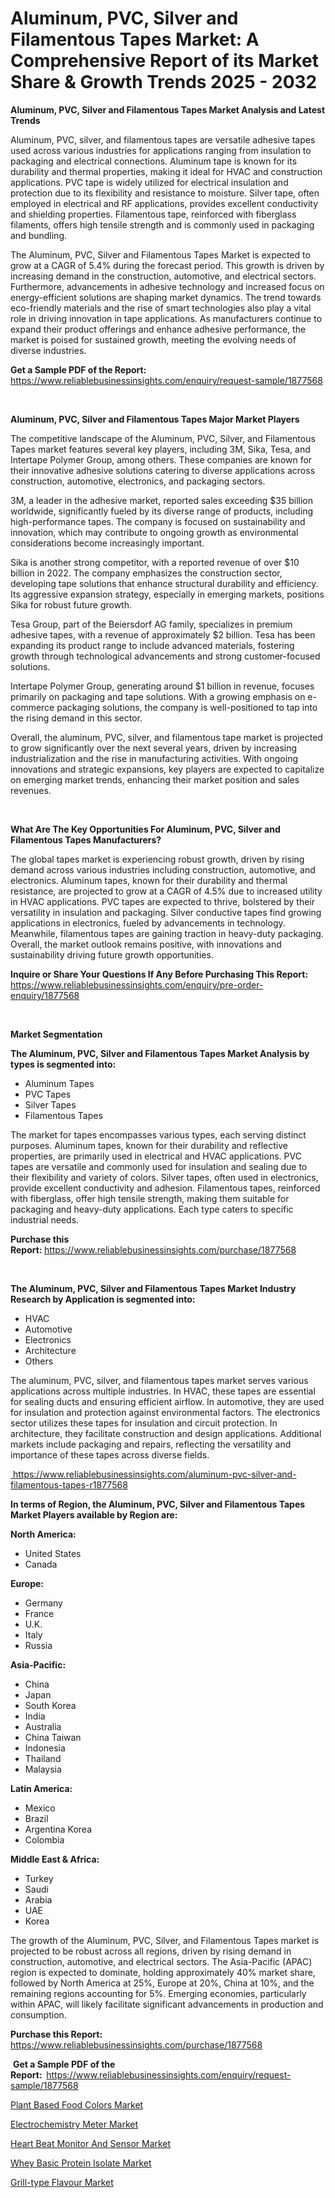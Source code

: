 <p><h1>Aluminum, PVC, Silver and Filamentous Tapes Market: A Comprehensive Report of its Market Share & Growth Trends 2025 - 2032</h1></p><p><strong>Aluminum, PVC, Silver and Filamentous Tapes Market Analysis and Latest Trends</strong></p>
<p><p>Aluminum, PVC, silver, and filamentous tapes are versatile adhesive tapes used across various industries for applications ranging from insulation to packaging and electrical connections. Aluminum tape is known for its durability and thermal properties, making it ideal for HVAC and construction applications. PVC tape is widely utilized for electrical insulation and protection due to its flexibility and resistance to moisture. Silver tape, often employed in electrical and RF applications, provides excellent conductivity and shielding properties. Filamentous tape, reinforced with fiberglass filaments, offers high tensile strength and is commonly used in packaging and bundling.</p><p>The Aluminum, PVC, Silver and Filamentous Tapes Market is expected to grow at a CAGR of 5.4% during the forecast period. This growth is driven by increasing demand in the construction, automotive, and electrical sectors. Furthermore, advancements in adhesive technology and increased focus on energy-efficient solutions are shaping market dynamics. The trend towards eco-friendly materials and the rise of smart technologies also play a vital role in driving innovation in tape applications. As manufacturers continue to expand their product offerings and enhance adhesive performance, the market is poised for sustained growth, meeting the evolving needs of diverse industries.</p></p>
<p><strong>Get a Sample PDF of the Report:&nbsp;</strong> <a href="https://www.reliablebusinessinsights.com/enquiry/request-sample/1877568?utm_campaign=1113&utm_medium=2&utm_source=Github&utm_content=ia&utm_term=28032025&utm_id=aluminum-pvc-silver-and-filamentous-tapes">https://www.reliablebusinessinsights.com/enquiry/request-sample/1877568</a></p>
<p>&nbsp;</p>
<p><strong>Aluminum, PVC, Silver and Filamentous Tapes Major Market Players</strong></p>
<p><p>The competitive landscape of the Aluminum, PVC, Silver, and Filamentous Tapes market features several key players, including 3M, Sika, Tesa, and Intertape Polymer Group, among others. These companies are known for their innovative adhesive solutions catering to diverse applications across construction, automotive, electronics, and packaging sectors.</p><p>3M, a leader in the adhesive market, reported sales exceeding $35 billion worldwide, significantly fueled by its diverse range of products, including high-performance tapes. The company is focused on sustainability and innovation, which may contribute to ongoing growth as environmental considerations become increasingly important.</p><p>Sika is another strong competitor, with a reported revenue of over $10 billion in 2022. The company emphasizes the construction sector, developing tape solutions that enhance structural durability and efficiency. Its aggressive expansion strategy, especially in emerging markets, positions Sika for robust future growth.</p><p>Tesa Group, part of the Beiersdorf AG family, specializes in premium adhesive tapes, with a revenue of approximately $2 billion. Tesa has been expanding its product range to include advanced materials, fostering growth through technological advancements and strong customer-focused solutions.</p><p>Intertape Polymer Group, generating around $1 billion in revenue, focuses primarily on packaging and tape solutions. With a growing emphasis on e-commerce packaging solutions, the company is well-positioned to tap into the rising demand in this sector.</p><p>Overall, the aluminum, PVC, silver, and filamentous tape market is projected to grow significantly over the next several years, driven by increasing industrialization and the rise in manufacturing activities. With ongoing innovations and strategic expansions, key players are expected to capitalize on emerging market trends, enhancing their market position and sales revenues.</p></p>
<p>&nbsp;</p>
<p><strong>What Are The Key Opportunities For Aluminum, PVC, Silver and Filamentous Tapes Manufacturers?</strong></p>
<p><p>The global tapes market is experiencing robust growth, driven by rising demand across various industries including construction, automotive, and electronics. Aluminum tapes, known for their durability and thermal resistance, are projected to grow at a CAGR of 4.5% due to increased utility in HVAC applications. PVC tapes are expected to thrive, bolstered by their versatility in insulation and packaging. Silver conductive tapes find growing applications in electronics, fueled by advancements in technology. Meanwhile, filamentous tapes are gaining traction in heavy-duty packaging. Overall, the market outlook remains positive, with innovations and sustainability driving future growth opportunities.</p></p>
<p><strong>Inquire or Share Your Questions If Any Before Purchasing This Report:</strong> <a href="https://www.reliablebusinessinsights.com/enquiry/pre-order-enquiry/1877568?utm_campaign=1113&utm_medium=2&utm_source=Github&utm_content=ia&utm_term=28032025&utm_id=aluminum-pvc-silver-and-filamentous-tapes">https://www.reliablebusinessinsights.com/enquiry/pre-order-enquiry/1877568</a></p>
<p>&nbsp;</p>
<p><strong>Market Segmentation</strong></p>
<p><strong>The Aluminum, PVC, Silver and Filamentous Tapes Market Analysis by types is segmented into:</strong></p>
<p><ul><li>Aluminum Tapes</li><li>PVC Tapes</li><li>Silver Tapes</li><li>Filamentous Tapes</li></ul></p>
<p><p>The market for tapes encompasses various types, each serving distinct purposes. Aluminum tapes, known for their durability and reflective properties, are primarily used in electrical and HVAC applications. PVC tapes are versatile and commonly used for insulation and sealing due to their flexibility and variety of colors. Silver tapes, often used in electronics, provide excellent conductivity and adhesion. Filamentous tapes, reinforced with fiberglass, offer high tensile strength, making them suitable for packaging and heavy-duty applications. Each type caters to specific industrial needs.</p></p>
<p><strong>Purchase this Report:&nbsp;</strong><a href="https://www.reliablebusinessinsights.com/purchase/1877568?utm_campaign=1113&utm_medium=2&utm_source=Github&utm_content=ia&utm_term=28032025&utm_id=aluminum-pvc-silver-and-filamentous-tapes">https://www.reliablebusinessinsights.com/purchase/1877568</a></p>
<p>&nbsp;</p>
<p><strong>The Aluminum, PVC, Silver and Filamentous Tapes Market Industry Research by Application is segmented into:</strong></p>
<p><ul><li>HVAC</li><li>Automotive</li><li>Electronics</li><li>Architecture</li><li>Others</li></ul></p>
<p><p>The aluminum, PVC, silver, and filamentous tapes market serves various applications across multiple industries. In HVAC, these tapes are essential for sealing ducts and ensuring efficient airflow. In automotive, they are used for insulation and protection against environmental factors. The electronics sector utilizes these tapes for insulation and circuit protection. In architecture, they facilitate construction and design applications. Additional markets include packaging and repairs, reflecting the versatility and importance of these tapes across diverse fields.</p></p>
<p><a href="https://www.reliablebusinessinsights.com/aluminum-pvc-silver-and-filamentous-tapes-r1877568?utm_campaign=1113&utm_medium=2&utm_source=Github&utm_content=ia&utm_term=28032025&utm_id=aluminum-pvc-silver-and-filamentous-tapes">&nbsp;https://www.reliablebusinessinsights.com/aluminum-pvc-silver-and-filamentous-tapes-r1877568</a></p>
<p><strong>In terms of Region, the Aluminum, PVC, Silver and Filamentous Tapes Market Players available by Region are:</strong></p>
<p>
    <p> <strong> North America: </strong>
        <ul>
            <li>United States</li>
            <li>Canada</li>
        </ul>
        </p> 
    <p> <strong> Europe: </strong>
        <ul>
            <li>Germany</li>
            <li>France</li>
            <li>U.K.</li>
            <li>Italy</li>
            <li>Russia</li>
        </ul>
        </p> 
    <p> <strong> Asia-Pacific: </strong>
        <ul>
            <li>China</li>
            <li>Japan</li>
            <li>South Korea</li>
            <li>India</li>
            <li>Australia</li>
            <li>China Taiwan</li>
            <li>Indonesia</li>
            <li>Thailand</li>
            <li>Malaysia</li>
        </ul>
        </p> 
    <p> <strong> Latin America: </strong>
        <ul>
            <li>Mexico</li>
            <li>Brazil</li>
            <li>Argentina Korea</li>
            <li>Colombia</li>
        </ul>
        </p> 
    <p> <strong> Middle East & Africa: </strong>
        <ul>
            <li>Turkey</li>
            <li>Saudi</li>
            <li>Arabia</li>
            <li>UAE</li>
            <li>Korea</li>
        </ul>
    </p>
    </p>
<p><p>The growth of the Aluminum, PVC, Silver, and Filamentous Tapes market is projected to be robust across all regions, driven by rising demand in construction, automotive, and electrical sectors. The Asia-Pacific (APAC) region is expected to dominate, holding approximately 40% market share, followed by North America at 25%, Europe at 20%, China at 10%, and the remaining regions accounting for 5%. Emerging economies, particularly within APAC, will likely facilitate significant advancements in production and consumption.</p></p>
<p><strong>Purchase this Report: </strong><a href="https://www.reliablebusinessinsights.com/purchase/1877568?utm_campaign=1113&utm_medium=2&utm_source=Github&utm_content=ia&utm_term=28032025&utm_id=aluminum-pvc-silver-and-filamentous-tapes">https://www.reliablebusinessinsights.com/purchase/1877568</a></p>
<p>&nbsp;<strong>Get a Sample PDF of the Report:&nbsp;&nbsp;</strong><a href="https://www.reliablebusinessinsights.com/enquiry/request-sample/1877568?utm_campaign=1113&utm_medium=2&utm_source=Github&utm_content=ia&utm_term=28032025&utm_id=aluminum-pvc-silver-and-filamentous-tapes">https://www.reliablebusinessinsights.com/enquiry/request-sample/1877568</a></p>
<p><strong></strong></p>
<p><p><a href="https://github.com/tamerlgwilt/Market-Research-Report-List-1/blob/main/plant-based-food-colors-market.md?utm_campaign=1113&utm_medium=2&utm_source=Github&utm_content=ia&utm_term=28032025&utm_id=aluminum-pvc-silver-and-filamentous-tapes">Plant Based Food Colors Market</a></p><p><a href="https://github.com/edderkoliso1/Market-Research-Report-List-1/blob/main/electrochemistry-meter-market.md?utm_campaign=1113&utm_medium=2&utm_source=Github&utm_content=ia&utm_term=28032025&utm_id=aluminum-pvc-silver-and-filamentous-tapes">Electrochemistry Meter Market</a></p><p><a href="https://github.com/rwanjamiul/Market-Research-Report-List-1/blob/main/heart-beat-monitor-and-sensor-market.md?utm_campaign=1113&utm_medium=2&utm_source=Github&utm_content=ia&utm_term=28032025&utm_id=aluminum-pvc-silver-and-filamentous-tapes">Heart Beat Monitor And Sensor Market</a></p><p><a href="https://github.com/gorbaicodaro/Market-Research-Report-List-1/blob/main/whey-basic-protein-isolate-market.md?utm_campaign=1113&utm_medium=2&utm_source=Github&utm_content=ia&utm_term=28032025&utm_id=aluminum-pvc-silver-and-filamentous-tapes">Whey Basic Protein Isolate Market</a></p><p><a href="https://github.com/sivyerloucks/Market-Research-Report-List-1/blob/main/grill-type-flavour-market.md?utm_campaign=1113&utm_medium=2&utm_source=Github&utm_content=ia&utm_term=28032025&utm_id=aluminum-pvc-silver-and-filamentous-tapes">Grill-type Flavour Market</a></p></p>